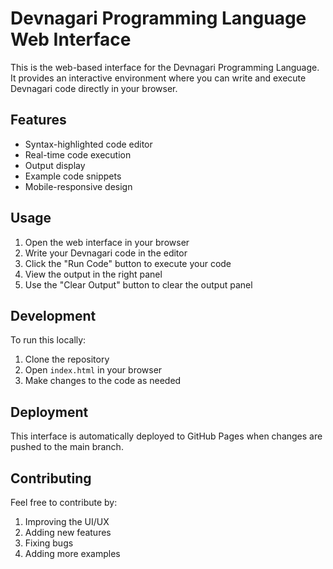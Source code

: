 # Devnagari Programming Language Web Interface

This is the web-based interface for the Devnagari Programming Language. It provides an interactive environment where you can write and execute Devnagari code directly in your browser.

## Features

- Syntax-highlighted code editor
- Real-time code execution
- Output display
- Example code snippets
- Mobile-responsive design

## Usage

1. Open the web interface in your browser
2. Write your Devnagari code in the editor
3. Click the "Run Code" button to execute your code
4. View the output in the right panel
5. Use the "Clear Output" button to clear the output panel

## Development

To run this locally:

1. Clone the repository
2. Open `index.html` in your browser
3. Make changes to the code as needed

## Deployment

This interface is automatically deployed to GitHub Pages when changes are pushed to the main branch.

## Contributing

Feel free to contribute by:
1. Improving the UI/UX
2. Adding new features
3. Fixing bugs
4. Adding more examples 
